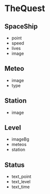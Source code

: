 # TheQuest

## SpaceShip
- point
- speed
- lives
- image

## Meteo
- image
- type

## Station
- image

## Level
- imageBg
- meteos
- station


## Status
- text_point
- text_level
- text_time
